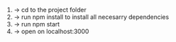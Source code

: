 1. -> cd to the project folder
2. -> run npm install to install all necesarry dependencies
3. -> run npm start
4. -> open on localhost:3000